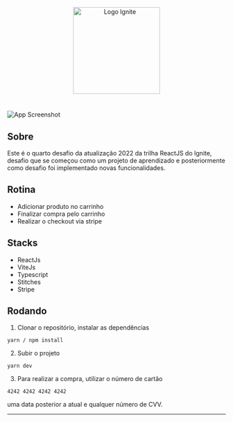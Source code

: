 <div align=center>
  <img src="https://i.imgur.com/cVAsZfL.png" alt="Logo Ignite" width="200px">
</div>

#

![App Screenshot](https://i.imgur.com/j3qq298.png)

## Sobre
Este é o quarto desafio da atualização 2022 da trilha ReactJS do Ignite, desafio que se começou como um projeto de aprendizado e posteriormente como desafio foi implementado novas funcionalidades.

## Rotina
- Adicionar produto no carrinho
- Finalizar compra pelo carrinho
- Realizar o checkout via stripe

## Stacks
- ReactJs
- ViteJs
- Typescript
- Stitches
- Stripe

## Rodando

1. Clonar o repositório, instalar as dependências
```
yarn / npm install
```

2. Subir o projeto
```
yarn dev
```

3. Para realizar a compra, utilizar o número de cartão
```
4242 4242 4242 4242
```
uma data posterior a atual e qualquer número de CVV.

<hr>
<!-- Disponível também em https://ignite-shop.bzenky.dev/ -->

